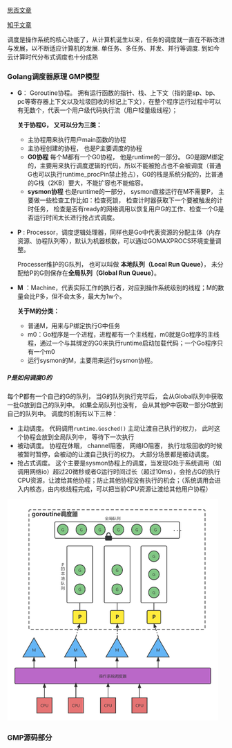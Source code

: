 [思否文章](https://segmentfault.com/a/1190000041938854?utm_source=sf-similar-article)

[知乎文章](https://zhuanlan.zhihu.com/p/111370792)

调度是操作系统的核心功能了，从计算机诞生以来，任务的调度就一直在不断改进与发展，以不断适应计算机的发展. 单任务、多任务、并发、并行等调度. 到如今云计算时代分布式调度也十分成熟

### Golang调度器原理 GMP模型

- **G**： Goroutine协程。 拥有运行函数的指针、栈、上下文（指的是sp、bp、pc等寄存器上下文以及垃圾回收的标记上下文），在整个程序运行过程中可以有无数个，代表一个用户级代码执行流（用户轻量级线程）；

  **关于协程G， 又可以分为三类：**

  - 主协程用来执行用户main函数的协程
  - 主协程创建的协程， 也是P主要调度的协程
  - **G0协程** 每个M都有一个G0协程， 他是runtime的一部分。 G0是跟M绑定的，主要用来执行调度逻辑的代码，所以不能被抢占也不会被调度（普通G也可以执行runtime_procPin禁止抢占），G0的栈是系统分配的，比普通的G栈（2KB）要大，不能扩容也不能缩容。
  - **sysmon协程** 也是runtime的一部分， sysmon直接运行在M不需要P， 主要做一些检查工作比如：检查死锁， 检查计时器获取下一个要被触发的计时任务， 检查是否有ready的网络调用以恢复用户G的工作、检查一个G是否运行时间太长进行抢占式调度。



- **P** :  Processor，调度逻辑处理器，同样也是Go中代表资源的分配主体（内存资源、协程队列等），默认为机器核数，可以通过GOMAXPROCS环境变量调整。

  Processer维护的G队列， 也可以叫做 **本地队列（Local Run Queue）**， 未分配给P的G则保存在**全局队列（Global Run Queue）**。 



- **M** ：Machine，代表实际工作的执行者，对应到操作系统级别的线程；M的数量会比P多，但不会太多，最大为1w个。

  **关于M的分类：**

  - 普通M，用来与P绑定执行G中任务
  - m0：Go程序是一个进程，进程都有一个主线程，m0就是Go程序的主线程，通过一个与其绑定的G0来执行runtime启动加载代码；一个Go程序只有一个m0
  - 运行sysmon的M，主要用来运行sysmon协程。





##### P是如何调度G的

每个P都有一个自己的G的队列， 当G的队列执行完毕后，  会从Global队列中获取一批G放到自己的队列中。 如果全局队列也没有， 会从其他P中窃取一部分G放到自己的队列中。 调度的机制有以下三种：

- 主动调度。 代码调用`runtime.Gosched()`  主动让渡自己执行的权力， 此时这个协程会放到全局队列中， 等待下一次执行
- 被动调度。 协程在休眠， channel阻塞， 网络IO阻塞， 执行垃圾回收的时候被暂时暂停，会被动的让渡自己执行的权力。 大部分场景都是被动调度。
- 抢占式调度。 这个主要是sysmon协程上的调度，当发现G处于系统调用（如调用网络io）超过20微秒或者G运行时间过长（超过10ms），会抢占G的执行CPU资源，让渡给其他协程；防止其他协程没有执行的机会；（系统调用会进入内核态，由内核线程完成，可以把当前CPU资源让渡给其他用户协程）

<img src="goroutine调度器.assets/未命名文件 (14).png" alt="未命名文件 (14)" style="zoom:50%;" /> 

 





### GMP源码部分



